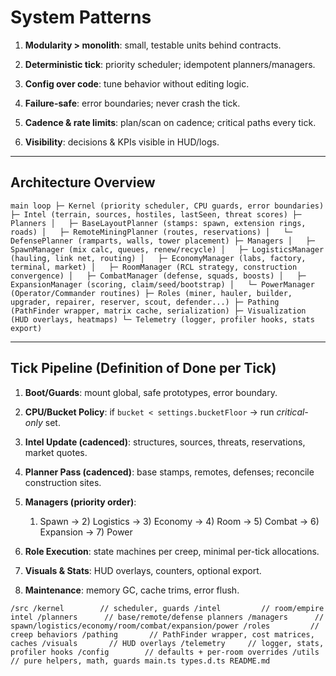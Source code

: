 # System Patterns

1.  **Modularity > monolith**: small, testable units behind contracts.

2.  **Deterministic tick**: priority scheduler; idempotent planners/managers.

3.  **Config over code**: tune behavior without editing logic.

4.  **Failure-safe**: error boundaries; never crash the tick.

5.  **Cadence & rate limits**: plan/scan on cadence; critical paths every tick.

6.  **Visibility**: decisions & KPIs visible in HUD/logs.

* * * * *

Architecture Overview
---------------------

`main loop
 ├─ Kernel (priority scheduler, CPU guards, error boundaries)
 ├─ Intel (terrain, sources, hostiles, lastSeen, threat scores)
 ├─ Planners
 │   ├─ BaseLayoutPlanner (stamps: spawn, extension rings, roads)
 │   ├─ RemoteMiningPlanner (routes, reservations)
 │   └─ DefensePlanner (ramparts, walls, tower placement)
 ├─ Managers
 │   ├─ SpawnManager (mix calc, queues, renew/recycle)
 │   ├─ LogisticsManager (hauling, link net, routing)
 │   ├─ EconomyManager (labs, factory, terminal, market)
 │   ├─ RoomManager (RCL strategy, construction convergence)
 │   ├─ CombatManager (defense, squads, boosts)
 │   ├─ ExpansionManager (scoring, claim/seed/bootstrap)
 │   └─ PowerManager (Operator/Commander routines)
 ├─ Roles (miner, hauler, builder, upgrader, repairer, reserver, scout, defender...)
 ├─ Pathing (PathFinder wrapper, matrix cache, serialization)
 ├─ Visualization (HUD overlays, heatmaps)
 └─ Telemetry (logger, profiler hooks, stats export)`

* * * * *

Tick Pipeline (Definition of Done per Tick)
-------------------------------------------

1.  **Boot/Guards**: mount global, safe prototypes, error boundary.

2.  **CPU/Bucket Policy**: if `bucket < settings.bucketFloor` → run *critical-only* set.

3.  **Intel Update (cadenced)**: structures, sources, threats, reservations, market quotes.

4.  **Planner Pass (cadenced)**: base stamps, remotes, defenses; reconcile construction sites.

5.  **Managers (priority order)**:

    1.  Spawn → 2) Logistics → 3) Economy → 4) Room → 5) Combat → 6) Expansion → 7) Power

6.  **Role Execution**: state machines per creep, minimal per-tick allocations.

7.  **Visuals & Stats**: HUD overlays, counters, optional export.

8.  **Maintenance**: memory GC, cache trims, error flush.


`/src
  /kernel        // scheduler, guards
  /intel         // room/empire intel
  /planners      // base/remote/defense planners
  /managers      // spawn/logistics/economy/room/combat/expansion/power
  /roles         // creep behaviors
  /pathing       // PathFinder wrapper, cost matrices, caches
  /visuals       // HUD overlays
  /telemetry     // logger, stats, profiler hooks
  /config        // defaults + per-room overrides
  /utils         // pure helpers, math, guards
main.ts
types.d.ts
README.md`
